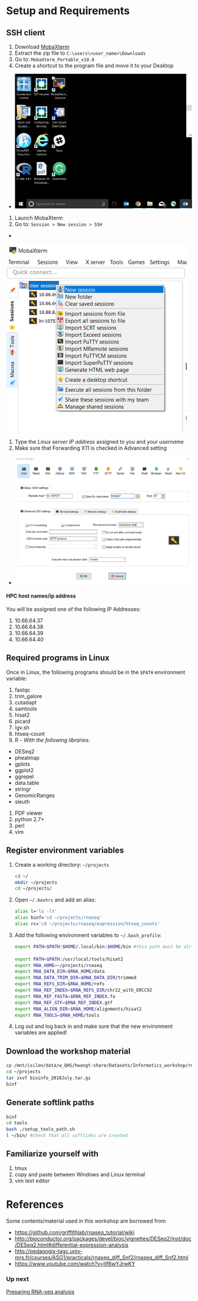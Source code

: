 # Setup and Requirements

## SSH client

1. Download [MobaXterm](https://download.mobatek.net/1082018070240950/MobaXterm_Portable_v10.8.zip)
1. Extract the zip file to ```C:\users\<user_name>\Downloads```
1. Go to: ```MobaXterm_Portable_v10.8```
1. Create a shortcut to the program file and move it to your Desktop
 * ![em](images/mobaxterm0.png)
1. Launch MobaXterm
1. Go to: ```Session > New session > SSH```
 *
![em](images/mobaxterm1.png)
1. Type the *Linux server IP address* assigned to you and your *username*
1. Make sure that Forwarding X11 is checked in Advanced setting
 * ![em](images/mobaxterm3.png)


#### HPC host names/ip address
You will be assigned one of the following IP Addresses:
1. 10.66.64.37
1. 10.66.64.38
1. 10.66.64.39
1. 10.66.64.40

## Required programs in Linux
Once in Linux, the following programs should be in the `$PATH` environment variable:
1. fastqc
1. trim_galore
1. cutadapt
1. samtools
1. hisat2
1. picard
1. igv.sh
1. htseq-count
1. R *- With the following libraries:*
 * DESeq2
 * pheatmap
 * gplots
 * ggplot2
 * ggrepel
 * data.table
 * stringr
 * GenomicRanges
 * sleuth
1. PDF viewer
1. python 2.7+
1. perl
1. vim

## Register environment variables
1. Create a working directory: `~/projects`

    ```bash
    cd ~/
    mkdir ~/projects
    cd ~/projects/
    ```

1. Open `~/.bashrc` and add an alias:
    ```bash
    alias l='ls -lt'
    alias binf='cd ~/projects/rnaseq'
    alias rc='cd ~/projects/rnaseq/expression/htseq_counts'
    ```

1. Add the following environment variables to `~/.bash_profile`:
    ```bash
    export PATH=$PATH:$HOME/.local/bin:$HOME/bin #this path must be already setup in ~/.bash_profile; check it out

    export PATH=$PATH:/usr/local/tools/hisat2   
    export RNA_HOME=~/projects/rnaseq
    export RNA_DATA_DIR=$RNA_HOME/data
    export RNA_DATA_TRIM_DIR=$RNA_DATA_DIR/trimmed
    export RNA_REFS_DIR=$RNA_HOME/refs
    export RNA_REF_INDEX=$RNA_REFS_DIR/chr22_with_ERCC92
    export RNA_REF_FASTA=$RNA_REF_INDEX.fa
    export RNA_REF_GTF=$RNA_REF_INDEX.gtf
    export RNA_ALIGN_DIR=$RNA_HOME/alignments/hisat2
    export RNA_TOOLS=$RNA_HOME/tools
    ```

1. Log out and log back in and make sure that the new environment variables are applied!

## Download the workshop material
```bash
cp /mnt/isilon/data/w_QHS/hwangt-share/Datasets/Informatics_workshop/rnaseq/bioinfo_2018July.tar.gz ~/projects/
cd ~/projects
tar zxvf bioinfo_2018July.tar.gz
binf
```

## Generate softlink paths
```bash
binf
cd tools
bash ./setup_tools_path.sh
l ~/bin/ #check that all softlinks are created
```

## Familiarize yourself with
1. tmux
1. copy and paste between Windows and Linux terminal
1. vim text editor

# References
Some contents/material used in this workshop are borrowed from
- https://github.com/griffithlab/rnaseq_tutorial/wiki
- http://bioconductor.org/packages/devel/bioc/vignettes/DESeq2/inst/doc/DESeq2.html#differential-expression-analysis
- http://pedagogix-tagc.univ-mrs.fr/courses/ASG1/practicals/rnaseq_diff_Snf2/rnaseq_diff_Snf2.html
- https://www.youtube.com/watch?v=tlf6wYJrwKY

### Up next
[Preparing RNA-seq analysis](01_prep_rnaseq_analysis.md)

